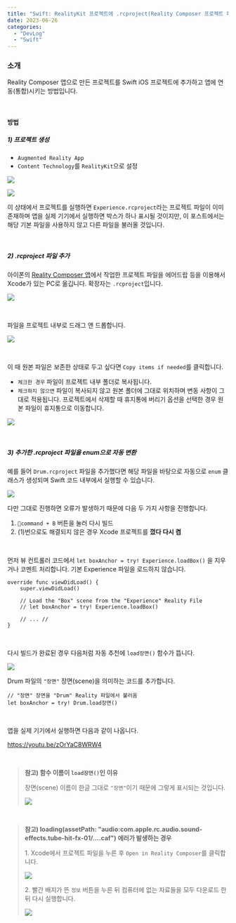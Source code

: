 ```yaml
---
title: "Swift: RealityKit 프로젝트에 .rcproject(Reality Composer 프로젝트 파일) 추가하고 앱에 통합하기"
date: 2023-06-26
categories: 
  - "DevLog"
  - "Swift"
---
```


### **소개**

Reality Composer 앱으로 만든 프로젝트를 Swift iOS 프로젝트에 추가하고 앱에 연동(통합)시키는 방법입니다.

 

#### **방법**

##### **1) 프로젝트 생성**

- `Augmented Reality App`
- `Content Technology`를 `RealityKit`으로 설정

 ![](/assets/img/wp-content/uploads/2023/06/스크린샷-2023-06-26-오후-9.38.34-복사본.jpg)

 ![](/assets/img/wp-content/uploads/2023/06/스크린샷-2023-06-26-오후-9.38.50-복사본.jpg)

이 상태에서 프로젝트를 실행하면 `Experience.rcproject`라는 프로젝트 파일이 이미 존재하며 앱을 실제 기기에서 실행하면 박스가 하나 표시될 것이지만, 이 포스트에서는 해당 기본 파일을 사용하지 않고 다른 파일을 불러올 것입니다.

 

##### **2) .rcproject 파일 추가**

아이폰의 [Reality Composer 앱](https://apps.apple.com/us/app/reality-composer/id1462358802)에서 작업한 프로젝트 파일을 에어드랍 등을 이용해서 Xcode가 있는 PC로 옮깁니다. 확장자는 `.rcproject`입니다.

 ![](/assets/img/wp-content/uploads/2023/06/IMG_B802B6D77D26-1-복사본.jpeg)

 

파일을 프로젝트 내부로 드래그 앤 드롭합니다.

 ![](/assets/img/wp-content/uploads/2023/06/스크린샷-2023-06-26-오후-9.26.01-복사본.jpg)

 

이 때 원본 파일은 보존한 상태로 두고 싶다면 `Copy items if needed`를 클릭합니다.

- `체크한 경우` 파일이 프로젝트 내부 폴더로 복사됩니다.
- `체크하지 않으면` 파일이 복사되지 않고 원본 폴더에 그대로 위치하며 변동 사항이 그대로 적용됩니다. 프로젝트에서 삭제할 때 휴지통에 버리기 옵션을 선택한 경우 원본 파일이 휴지통으로 이동합니다.

 ![](/assets/img/wp-content/uploads/2023/06/스크린샷-2023-06-26-오후-9.26.50-복사본.jpg)

 

##### **3) 추가한 .rcproject 파일을 enum으로 자동 변환**

예를 들어 `Drum.rcproject` 파일을 추가했다면 해당 파일을 바탕으로 자동으로 `enum` 클래스가 생성되며 Swift 코드 내부에서 실행할 수 있습니다.

 ![](/assets/img/wp-content/uploads/2023/06/스크린샷-2023-06-26-오후-9.56.24.png)

다만 그대로 진행하면 오류가 발생하기 때문에 다음 두 가지 사항을 진행합니다.

1. `command + B` 버튼을 눌러 다시 빌드
2. (1)번으로도 해결되지 않은 경우 Xcode 프로젝트를 **껐다 다시 켬**

 

먼저 뷰 컨트롤러 코드에서 `let boxAnchor = try! Experience.loadBox()` 을 지우거나 코멘트 처리합니다. 기본 Experience 파일을 로드하지 않습니다.

```
override func viewDidLoad() {
    super.viewDidLoad()
    
    // Load the "Box" scene from the "Experience" Reality File
    // let boxAnchor = try! Experience.loadBox()
     
    // ... //
}
```

 

다시 빌드가 완료된 경우 다음처럼 자동 추천에 `load장면()` 함수가 뜹니다.

 ![](/assets/img/wp-content/uploads/2023/06/스크린샷-2023-06-26-오후-9.30.47-복사본.jpg)

Drum 파일의 `"장면"` 장면(scene)을 의미하는 코드를 추가합니다.

```
// "장면" 장면을 "Drum" Reality 파일에서 불러옴
let boxAnchor = try! Drum.load장면()
```

 

앱을 실제 기기에서 실행하면 다음과 같이 나옵니다.

https://youtu.be/zOrYaC8WRW4

 

> **참고) 함수 이름이 `load장면()`인 이유**
> 
> 장면(scene) 이름이 한글 그대로 `"장면"`이기 때문에 그렇게 표시되는 것입니다.
> 
>  ![](/assets/img/wp-content/uploads/2023/06/스크린샷-2023-06-26-오후-9.33.41-복사본.jpg)

 

> **참고) loading(assetPath: "audio:com.apple.rc.audio.sound-effects.tube-hit-fx-01/....caf") 에러가 발생하는 경우**
> 
> 1\. Xcode에서 프로젝트 파일을 누른 후 `Open in Reality Composer`를 클릭합니다.
> 
>  ![](/assets/img/wp-content/uploads/2023/06/스크린샷-2023-06-26-오후-9.28.05-복사본.jpg)
> 
> 2\. 빨간 배지가 뜬 `정보` 버튼을 누른 뒤 컴퓨터에 없는 자료들을 모두 다운로드 한 뒤 다시 실행합니다.
> 
>  ![](/assets/img/wp-content/uploads/2023/06/스크린샷-2023-06-26-오후-9.01.13-복사본.jpg)
